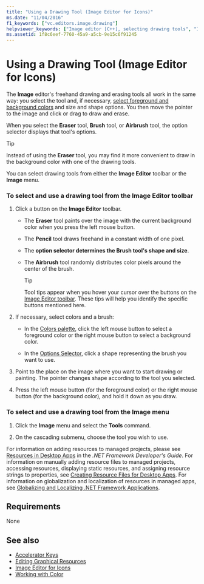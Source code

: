 ```yaml
---
title: "Using a Drawing Tool (Image Editor for Icons)"
ms.date: "11/04/2016"
f1_keywords: ["vc.editors.image.drawing"]
helpviewer_keywords: ["Image editor [C++], selecting drawing tools", "Image editor [C++], toolbar", "drawing tools"]
ms.assetid: 1f8c6eef-7760-45a9-a5cb-9e15c6f91245
---
```

# Using a Drawing Tool (Image Editor for Icons)

The **Image** editor's freehand drawing and erasing tools all work in the same way: you select the tool and, if necessary, [select foreground and background colors](../windows/selecting-foreground-or-background-colors-image-editor-for-icons.md) and size and shape options. You then move the pointer to the image and click or drag to draw and erase.

When you select the **Eraser** tool, **Brush** tool, or **Airbrush** tool, the option selector displays that tool's options.

> [!TIP]
> Instead of using the **Eraser** tool, you may find it more convenient to draw in the background color with one of the drawing tools.

You can select drawing tools from either the **Image Editor** toolbar or the **Image** menu.

### To select and use a drawing tool from the Image Editor toolbar

1. Click a button on the **Image Editor** toolbar.

   - The **Eraser** tool paints over the image with the current background color when you press the left mouse button.

   - The **Pencil** tool draws freehand in a constant width of one pixel.

   - The **option selector determines the Brush tool's shape and size**.

   - The **Airbrush** tool randomly distributes color pixels around the center of the brush.

        > [!TIP]
        >  Tool tips appear when you hover your cursor over the buttons on the [Image Editor toolbar](../windows/toolbar-image-editor-for-icons.md). These tips will help you identify the specific buttons mentioned here.

2. If necessary, select colors and a brush:

   - In the [Colors palette](../windows/colors-window-image-editor-for-icons.md), click the left mouse button to select a foreground color or the right mouse button to select a background color.

   - In the [Options Selector](../windows/toolbar-image-editor-for-icons.md), click a shape representing the brush you want to use.

3. Point to the place on the image where you want to start drawing or painting. The pointer changes shape according to the tool you selected.

4. Press the left mouse button (for the foreground color) or the right mouse button (for the background color), and hold it down as you draw.

### To select and use a drawing tool from the Image menu

1. Click the **Image** menu and select the **Tools** command.

2. On the cascading submenu, choose the tool you wish to use.

For information on adding resources to managed projects, please see [Resources in Desktop Apps](/dotnet/framework/resources/index) in the *.NET Framework Developer's Guide*. For information on manually adding resource files to managed projects, accessing resources, displaying static resources, and assigning resource strings to properties, see [Creating Resource Files for Desktop Apps](/dotnet/framework/resources/creating-resource-files-for-desktop-apps). For information on globalization and localization of resources in managed apps, see [Globalizing and Localizing .NET Framework Applications](/dotnet/standard/globalization-localization/index).

## Requirements

None

## See also

- [Accelerator Keys](../windows/accelerator-keys-image-editor-for-icons.md)
- [Editing Graphical Resources](../windows/editing-graphical-resources-image-editor-for-icons.md)
- [Image Editor for Icons](../windows/image-editor-for-icons.md)
- [Working with Color](../windows/working-with-color-image-editor-for-icons.md)

